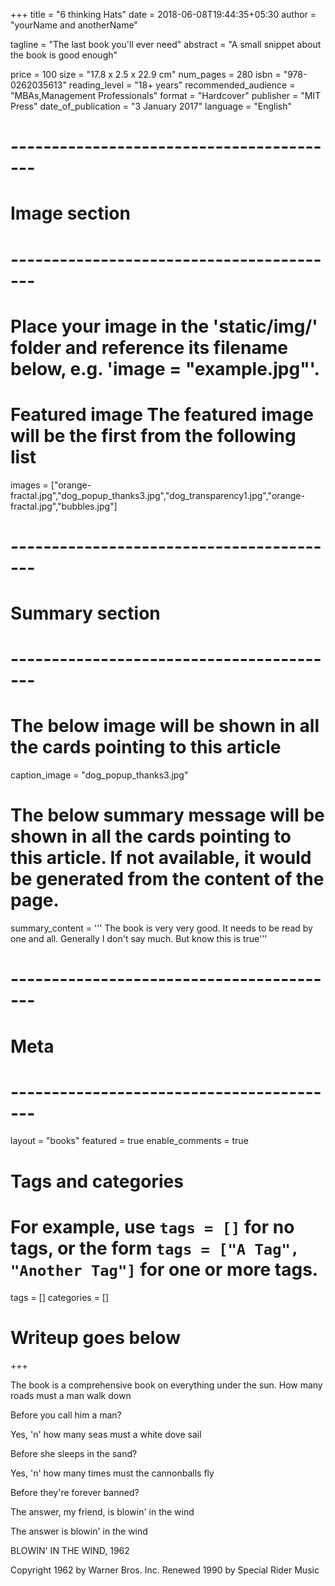 +++
title = "6 thinking Hats"
date = 2018-06-08T19:44:35+05:30
author = "yourName and anotherName"

tagline = "The last book you'll ever need"
abstract = "A small snippet about the book is good enough"

price = 100
size = "17.8 x 2.5 x 22.9 cm"
num_pages = 280
isbn = "978-0262035613"
reading_level = "18+ years"
recommended_audience = "MBAs,Management Professionals"
format = "Hardcover"
publisher = "MIT Press"
date_of_publication = "3 January 2017"
language = "English"

# -----------------------------------------
# Image section
# -----------------------------------------

# Place your image in the 'static/img/' folder and reference its filename below, e.g. 'image = "example.jpg"'.
# Featured image The featured image will be the first from the following list
images = ["orange-fractal.jpg","dog_popup_thanks3.jpg","dog_transparency1.jpg","orange-fractal.jpg","bubbles.jpg"]

# -----------------------------------------
# Summary section
# -----------------------------------------

# The below image will be shown in all the cards pointing to this article
caption_image = "dog_popup_thanks3.jpg"
# The below summary message will be shown in all the cards pointing to this article. If not available, it would be generated from the content of the page.
summary_content = '''
The book is very very good. It needs to be read by one and all.
Generally I don't say much. But know this is true'''


# -----------------------------------------
# Meta
# -----------------------------------------

layout = "books"
featured = true
enable_comments = true

# Tags and categories
# For example, use `tags = []` for no tags, or the form `tags = ["A Tag", "Another Tag"]` for one or more tags.
tags = []
categories = []

# Writeup goes below
+++

The book is a comprehensive book on everything under the sun.
How many roads must a man walk down

Before you call him a man?

Yes, 'n' how many seas must a white dove sail

Before she sleeps in the sand?

Yes, 'n' how many times must the cannonballs fly

Before they're forever banned?

The answer, my friend, is blowin' in the wind

The answer is blowin' in the wind

BLOWIN' IN THE WIND, 1962

Copyright 1962 by Warner Bros. Inc. Renewed 1990 by Special Rider Music
